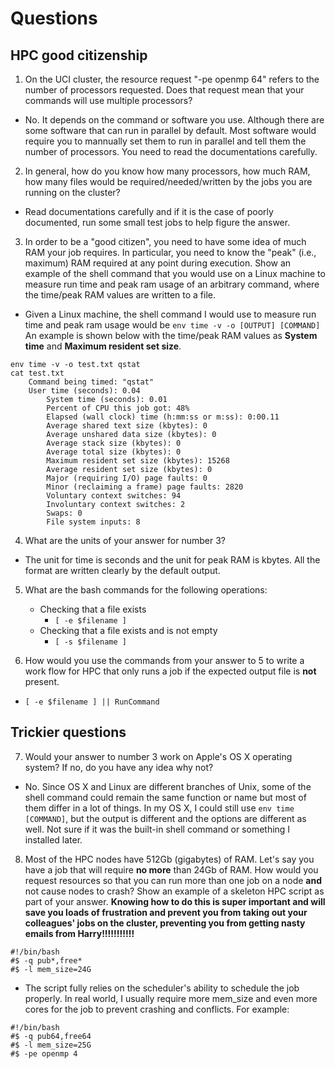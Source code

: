 # Questions

## HPC good citizenship

1. On the UCI cluster, the resource request "-pe openmp 64" refers to the number of processors requested.  Does that
   request mean that your commands will use multiple processors?

* No. It depends on the command or software you use. Although there are some software that can run in parallel by default. Most software would require you to mannually set them to run in parallel and tell them the number of processors. You need to read the documentations carefully.

2. In general, how do you know how many processors, how much RAM, how many files would be required/needed/written by the
   jobs you are running on the cluster?

* Read documentations carefully and if it is the case of poorly documented, run some small test jobs to help figure the answer.

3. In order to be a "good citizen", you need to have some idea of much RAM your job requires.  In particular, you need
   to know the "peak" (i.e., maximum) RAM required at any point during execution.  Show an example of the shell command
   that you would use on a Linux machine to measure run time and peak ram usage of an arbitrary command, where the time/peak RAM values are written to a file.

* Given a Linux machine, the shell command I would use to measure run time and peak ram usage would be `env time -v -o [OUTPUT] [COMMAND]`
An example is shown below with the time/peak RAM values as **System time** and **Maximum resident set size**.

```
env time -v -o test.txt qstat
cat test.txt
	Command being timed: "qstat"
	User time (seconds): 0.04
        System time (seconds): 0.01
        Percent of CPU this job got: 48%
        Elapsed (wall clock) time (h:mm:ss or m:ss): 0:00.11
        Average shared text size (kbytes): 0
        Average unshared data size (kbytes): 0
        Average stack size (kbytes): 0
        Average total size (kbytes): 0
        Maximum resident set size (kbytes): 15268
        Average resident set size (kbytes): 0
        Major (requiring I/O) page faults: 0
        Minor (reclaiming a frame) page faults: 2820
        Voluntary context switches: 94
        Involuntary context switches: 2
        Swaps: 0
        File system inputs: 8
```

4. What are the units of your answer for number 3?

* The unit for time is seconds and the unit for peak RAM is kbytes. All the format are written clearly by the default output.

5. What are the bash commands for the following operations:

    * Checking that a file exists
        * `[ -e $filename ]`
    * Checking that a file exists and is not empty
        * `[ -s $filename ]`

6. How would you use the commands from your answer to 5 to write a work flow for HPC that only runs a job if the
   expected output file is **not** present.

* `[ -e $filename ] || RunCommand`

## Trickier questions

7. Would your answer to number 3 work on Apple's OS X operating system?  If no, do you have any idea why not? 

* No. Since OS X and Linux are different branches of Unix, some of the shell command could remain the same function or name but most of them differ in a lot of things. In my OS X, I could still use `env time [COMMAND]`, but the output is different and the options are different as well. Not sure if it was the built-in shell command or something I installed later.

8. Most of the HPC nodes have 512Gb (gigabytes) of RAM. Let's say you have a job that will require **no more** than 24Gb
   of RAM.  How would you request resources so that you can run more than one job on a node **and** not cause nodes to
   crash?  Show an example of a skeleton HPC script as part of your answer.  **Knowing how to do this is super important
   and will save you loads of frustration and prevent you from taking out your colleagues' jobs on the cluster,
   preventing you from getting nasty emails from Harry!!!!!!!!!!!**

```
#!/bin/bash
#$ -q pub*,free*
#$ -l mem_size=24G
```

* The script fully relies on the scheduler's ability to schedule the job properly. In real world, I usually require more mem_size and even more cores for the job to prevent crashing and conflicts. For example:

```
#!/bin/bash
#$ -q pub64,free64
#$ -l mem_size=25G
#$ -pe openmp 4
```

